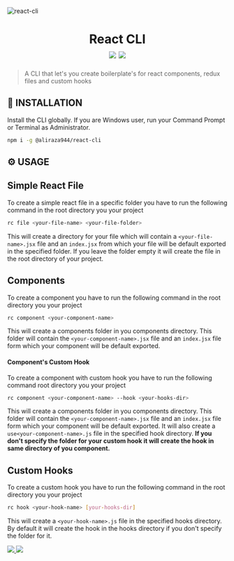 <img src="https://i.imgur.com/1pU4G0r.png" alt="react-cli">

<div align="center">
	<h1>React CLI<br>
	<!-- <img src="https://img.shields.io/npm/l/react-cli?color=8A2BE2"> -->
	<img src="https://img.shields.io/npm/v/react-cli?color=8A2BE2">
	<img src="https://img.shields.io/npm/dt/react-cli?color=8A2BE2">
	</h1>
</div>

> A CLI that let's you create boilerplate's for react components, redux files and custom hooks

## 🎩 INSTALLATION

Install the CLI globally. If you are Windows user, run your Command Prompt or Terminal as Administrator.

```sh
npm i -g @aliraza944/react-cli
```

## ⚙️ USAGE

## Simple React File

To create a simple react file in a specific folder you have to run the following command in the root directory you your project

```sh
rc file <your-file-name> <your-file-folder> 
```

This will create a directory for your file which will contain a `<your-file-name>.jsx`  file and an `index.jsx` from which your file will be default exported in the specified folder. If you leave the folder empty it will create the file in the root directory of your project.

## Components

To create a component you have to run the following command in the root directory you your project

```sh
rc component <your-component-name>
```
This will create a components folder in you components directory. This folder will contain the `<your-component-name>.jsx` file and an `index.jsx` file form which your component will be default exported.

#### Component's Custom Hook

To create a component with custom hook you have to run the following command root directory you your project

```sh
rc component <your-component-name> --hook <your-hooks-dir>
```
This will create a components folder in you components directory. This folder will contain the `<your-component-name>.jsx` file and an `index.jsx` file form which your component will be default exported. It will also create a `use<your-component-name>.js` file in the specified hook directory. 
**If you don't specify the folder for your custom hook it will create the hook in same directory of you component.**

## Custom Hooks

To create a custom hook you have to run the following command in the root directory you your project

```sh
rc hook <your-hook-name> [your-hooks-dir]
```
This will create a `<your-hook-name>.js` file in the specified hooks directory. By default it will create the hook in the hooks directory if you don't specify the folder for it.

<div>
<a href="https://www.linkedin.com/in/ali-raza-sabri/">
  <img src="https://img.shields.io/badge/LinkedIn-Ali%20Raza-blue?logo=linkedin&logoColor=blue&color=blue" />
</a>
<a href="mailto:alisabri022@gmail.com" target="_blank" rel="noopener noreferrer">
  <img src="https://img.shields.io/badge/Gmail-Ali%20Raza-red?logo=gmail&logoColor=red&color=red" />
</a>

</div>

